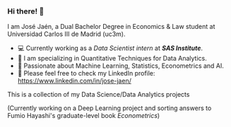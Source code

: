 ### Hi there! 👋

I am José Jaén, a Dual Bachelor Degree in Economics & Law student at Universidad Carlos III de Madrid (uc3m).

- 💻 Currently working as a *Data Scientist intern* at ***SAS Institute***.
- 🔭 I am specializing in Quantitative Techniques for Data Analytics.
- 🤔 Passionate about Machine Learning, Statistics, Econometrics and AI.
- 💬 Please feel free to check my LinkedIn profile: https://www.linkedin.com/in/jose-jaen/

This is a collection of my Data Science/Data Analytics projects

(Currently working on a Deep Learning project and sorting answers to Fumio Hayashi's graduate-level book *Econometrics*)
